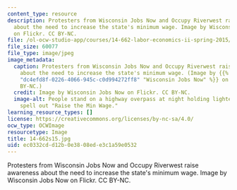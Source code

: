 ```yaml
---
content_type: resource
description: Protesters from Wisconsin Jobs Now and Occupy Riverwest raise awareness
  about the need to increase the state's minimum wage. Image by Wisconsin Jobs Now
  on Flickr. CC BY-NC.
file: /ol-ocw-studio-app/courses/14-662-labor-economics-ii-spring-2015/ec0332cdd12b0e3808ede3c1a59e0532_14-662s15.jpg
file_size: 60077
file_type: image/jpeg
image_metadata:
  caption: Protesters from Wisconsin Jobs Now and Occupy Riverwest raise awareness
    about the need to increase the state's minimum wage. (Image by {{% resource_link
    "dc4efd8f-0226-4066-945c-c0d994272ff8" "Wisconsin Jobs Now" %}} on Flickr. CC
    BY-NC.)
  credit: Image by Wisconsin Jobs Now on Flickr. CC BY-NC.
  image-alt: People stand on a highway overpass at night holding lighted signs that
    spell out "Raise the Min Wage."
learning_resource_types: []
license: https://creativecommons.org/licenses/by-nc-sa/4.0/
ocw_type: OCWImage
resourcetype: Image
title: 14-662s15.jpg
uid: ec0332cd-d12b-0e38-08ed-e3c1a59e0532
---
```

Protesters from Wisconsin Jobs Now and Occupy Riverwest raise awareness about the need to increase the state's minimum wage. Image by Wisconsin Jobs Now on Flickr. CC BY-NC.